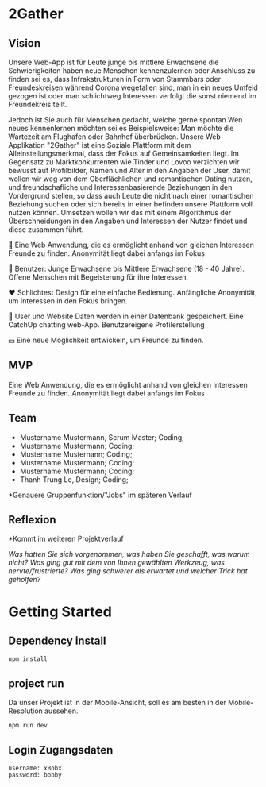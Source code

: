# 2Gather

## Vision
Unsere Web-App ist für Leute junge bis mittlere Erwachsene die Schwierigkeiten haben neue Menschen kennenzulernen oder Anschluss zu finden sei es, dass Infrakstrukturen in Form von Stammbars oder Freundeskreisen während Corona wegefallen sind, man in ein neues Umfeld gezogen ist oder man schlichtweg Interessen verfolgt die sonst niemend im Freundekreis teilt.

Jedoch ist Sie auch für Menschen gedacht, welche gerne spontan Wen neues kennenlernen möchten sei es Beispielsweise:
    Man möchte die Wartezeit am Flughafen oder Bahnhof überbrücken. Unsere Web-Applikation "2Gather" ist eine Soziale Plattform mit dem Alleinstellungsmerkmal, dass der Fokus auf Gemeinsamkeiten liegt. 
Im Gegensatz zu Marktkonkurrenten wie Tinder und Lovoo verzichten wir bewusst auf Profilbilder, Namen und Alter in den Angaben der User, damit wollen wir weg von dem Oberflächlichen und romantischen Dating nutzen, und freundschafliche und Interessenbasierende Beziehungen in den Vordergrund stellen, so dass auch Leute die nicht nach einer romantischen Beziehung suchen oder sich bereits in einer befinden unsere Plattform voll nutzen können. 
Umsetzen wollen wir das mit einem Algorithmus der Überschneidungen in den Angaben und Interessen der Nutzer findet und diese zusammen führt.

:rocket: Eine Web Anwendung, die es ermöglicht anhand von gleichen Interessen Freunde zu finden. Anonymität liegt dabei anfangs im Fokus

:busts_in_silhouette: Benutzer: Junge Erwachsene bis Mittlere Erwachsene (18 - 40 Jahre).
    Offene Menschen mit Begeisterung für ihre Interessen.

:heart: Schlichtest Design für eine einfache Bedienung.
    Anfängliche Anonymität, um Interessen in den Fokus bringen.

:gift: User und Website Daten werden in einer Datenbank gespeichert.
    Eine CatchUp chatting web-App.
    Benutzereigene Profilerstellung

:dollar: Eine neue Möglichkeit entwickeln, um Freunde zu finden.


## MVP
Eine Web Anwendung, die es ermöglicht anhand von gleichen Interessen Freunde zu finden. Anonymität liegt dabei anfangs im Fokus


## Team
- Mustername Mustermann, Scrum Master; Coding;
- Mustername Mustermann; Coding;
- Mustername Musternann; Coding;
- Mustername Mustermann; Coding;
- Mustername Mustermann; Coding;
- Thanh Trung Le, Design; Coding;

*Genauere Gruppenfunktion/"Jobs" im späteren Verlauf

## Reflexion
*Kommt im weiteren Projektverlauf

*Was hatten Sie sich vorgenommen, was haben Sie geschafft, was warum nicht? Was ging gut mit dem von Ihnen gewählten Werkzeug, was nervte/frustrierte? Was ging schwerer als erwartet und welcher Trick hat geholfen?*
 
# Getting Started

## Dependency install

```
npm install
```

## project run

Da unser Projekt ist in der Mobile-Ansicht, soll es am besten in der Mobile-Resolution aussehen.

```
npm run dev
```

## Login Zugangsdaten

```
username: xBobx
password: bobby
```

